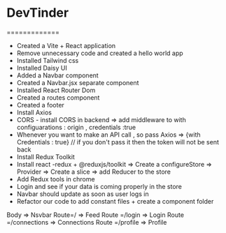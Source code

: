 # DevTinder
=============

- Created a Vite + React application 
- Remove unnecessary code and created a hello world app
- Installed Tailwind css
- Installed Daisy UI
- Added a Navbar component
- Created a Navbar.jsx separate component
- Installed React Router Dom
- Created a routes component
- Created a footer
- Install Axios 
- CORS - install CORS  in backend  => add middleware to with configuarations : origin , credentials :true
- Whenever you want to make an API call , so pass Axios => {with Credentials : true} // if you don't pass it then the token will not be sent back
- Install Redux Toolkit 
- Install react -redux + @reduxjs/toolkit => Create a configureStore => Provider => Create a slice => add Reducer to the store         
- Add Redux tools in chrome
- Login and see if your data is coming properly in the store
- Navbar should update as soon as user logs in
- Refactor our code to add constant files + create a component folder  

Body => 
        Nsvbar 
        Route=/ => Feed 
        Route =/login => Login 
        Route =/connections => Connections 
        Route =/profile  => Profile 
